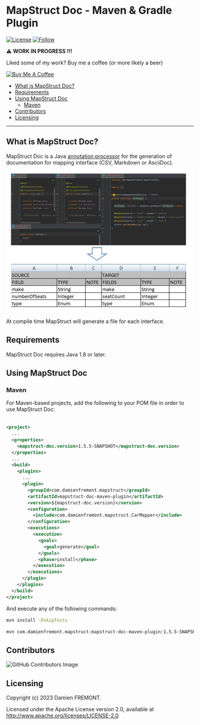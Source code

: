 # MapStruct Doc - Maven & Gradle Plugin

[![License](https://img.shields.io/badge/License-Apache%202.0-yellowgreen.svg)](https://github.com/DamienFremont/mapstruct-doc/blob/main/LICENSE)
[![Follow](https://img.shields.io/twitter/follow/Damien_Fremont?style=social&logo=X)](https://twitter.com/intent/follow?screen_name=Damien_Fremont)

:warning: **WORK IN PROGRESS !!!**

Liked some of my work? Buy me a coffee (or more likely a beer)

<a href="https://www.buymeacoffee.com/damienfremont" target="_blank"><img src="https://bmc-cdn.nyc3.digitaloceanspaces.com/BMC-button-images/custom_images/orange_img.png" alt="Buy Me A Coffee" style="height: auto !important;width: auto !important;" ></a>

- [What is MapStruct Doc?](#what-is-mapstruct-doc)
- [Requirements](#requirements)
- [Using MapStruct Doc](#using-mapstruct-doc)
    - [Maven](#maven)
- [Contributors](#contributors)
- [Licensing](#licensing)

---

## What is MapStruct Doc?

MapStruct Doc is a
Java [annotation processor](https://docs.oracle.com/javase/6/docs/technotes/guides/apt/index.html)
for the generation of documentation for mapping interface (CSV, Markdown or
AsciiDoc).

![alt text](documentation/diagrams.jpg)

At compile time MapStruct will generate a file for each interface.

## Requirements

MapStruct Doc requires Java 1.8 or later.

## Using MapStruct Doc

### Maven

For Maven-based projects, add the following to your POM file in order to use
MapStruct Doc:

```xml

<project>
  ...
  <properties>
    <mapstruct-doc.version>1.5.5-SNAPSHOT</mapstruct-doc.version>
  </properties>
  ...
  <build>
    <plugins>
      ...
      <plugin>
        <groupId>com.damienfremont.mapstruct</groupId>
        <artifactId>mapstruct-doc-maven-plugin</artifactId>
        <version>${mapstruct-doc.version}</version>
        <configuration>
          <include>com.damienfremont.mapstruct.CarMapper</include>
        </configuration>
        <executions>
          <execution>
            <goals>
              <goal>generate</goal>
            </goals>
            <phase>install</phase>
          </execution>
        </executions>
      </plugin>
    </plugins>
  </build>
</project>
```

And execute any of the following commands:

```bash
mvn install -DskipTests
```

```bash
mvn com.damienfremont.mapstruct:mapstruct-doc-maven-plugin:1.5.5-SNAPSHOT:generate
```

## Contributors

![GitHub Contributors Image](https://contrib.rocks/image?repo=DamienFremont/mapstruct-doc)

## Licensing

Copyright (c) 2023 Damien FREMONT.

Licensed under the Apache License version 2.0, available
at http://www.apache.org/licenses/LICENSE-2.0